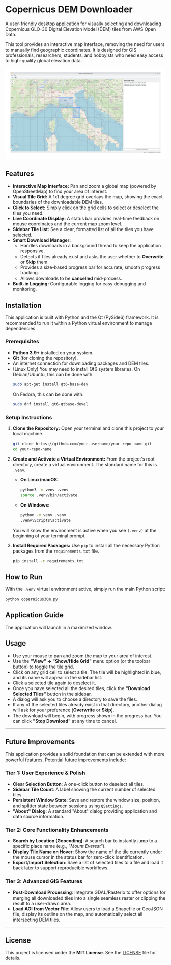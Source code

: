 # Copernicus DEM Downloader

A user-friendly desktop application for visually selecting and downloading Copernicus GLO-30 Digital Elevation Model (DEM) tiles from AWS Open Data.

This tool provides an interactive map interface, removing the need for users to manually find geographic coordinates. It is designed for GIS professionals, researchers, students, and hobbyists who need easy access to high-quality global elevation data.

![Application Screenshot](screenshot.png)

## Features

*   **Interactive Map Interface:** Pan and zoom a global map (powered by OpenStreetMap) to find your area of interest.
*   **Visual Tile Grid:** A 1x1 degree grid overlays the map, showing the exact boundaries of the downloadable DEM tiles.
*   **Click to Select:** Simply click on the grid cells to select or deselect the tiles you need.
*   **Live Coordinate Display:** A status bar provides real-time feedback on mouse coordinates and the current map zoom level.
*   **Sidebar Tile List:** See a clear, formatted list of all the tiles you have selected.
*   **Smart Download Manager:**
    *   Handles downloads in a background thread to keep the application responsive.
    *   Detects if files already exist and asks the user whether to **Overwrite** or **Skip** them.
    *   Provides a size-based progress bar for accurate, smooth progress tracking.
    *   Allows downloads to be **cancelled** mid-process.
*   **Built-in Logging:** Configurable logging for easy debugging and monitoring.

## Installation

This application is built with Python and the Qt (PySide6) framework. It is recommended to run it within a Python virtual environment to manage dependencies.

### Prerequisites

*   **Python 3.9+** installed on your system.
*   **Git** (for cloning the repository).
*   An internet connection for downloading packages and DEM tiles.
*   (Linux Only) You may need to install Qt6 system libraries. On Debian/Ubuntu, this can be done with:
    ```bash
    sudo apt-get install qt6-base-dev
    ```
    On Fedora, this can be done with:
    ```bash
    sudo dnf install qt6-qtbase-devel
    ```

### Setup Instructions

1.  **Clone the Repository:**
    Open your terminal and clone this project to your local machine.
    ```bash
    git clone https://github.com/your-username/your-repo-name.git
    cd your-repo-name
    ```

2.  **Create and Activate a Virtual Environment:**
    From the project's root directory, create a virtual environment. The standard name for this is `.venv`.
    
    *   **On Linux/macOS:**
        ```bash
        python3 -m venv .venv
        source .venv/bin/activate
        ```
    *   **On Windows:**
        ```bash
        python -m venv .venv
        .venv\Scripts\activate
        ```
    You will know the environment is active when you see `(.venv)` at the beginning of your terminal prompt.

3.  **Install Required Packages:**
    Use `pip` to install all the necessary Python packages from the `requirements.txt` file.
    ```bash
    pip install -r requirements.txt
    ```

## How to Run

With the `.venv` virtual environment active, simply run the main Python script:

```bash
python copernicus30m.py
```

## Application Guide

The application will launch in a maximized window.

## Usage

- Use your mouse to pan and zoom the map to your area of interest.  
- Use the **"View" → "Show/Hide Grid"** menu option (or the toolbar button) to toggle the tile grid.  
- Click on any grid cell to select a tile. The tile will be highlighted in blue, and its name will appear in the sidebar list.  
- Click a selected tile again to deselect it.  
- Once you have selected all the desired tiles, click the **"Download Selected Tiles"** button in the sidebar.  
- A dialog will ask you to choose a directory to save the files.  
- If any of the selected tiles already exist in that directory, another dialog will ask for your preference (**Overwrite** or **Skip**).  
- The download will begin, with progress shown in the progress bar. You can click **"Stop Download"** at any time to cancel.  

---

## Future Improvements

This application provides a solid foundation that can be extended with more powerful features. Potential future improvements include:

### Tier 1: User Experience & Polish
- **Clear Selection Button**: A one-click button to deselect all tiles.  
- **Sidebar Tile Count**: A label showing the current number of selected tiles.  
- **Persistent Window State**: Save and restore the window size, position, and splitter state between sessions using `QSettings`.  
- **"About" Dialog**: A standard "About" dialog providing application and data source information.  

### Tier 2: Core Functionality Enhancements
- **Search by Location (Geocoding)**: A search bar to instantly jump to a specific place name (e.g., *"Mount Everest"*).  
- **Display Tile Name on Hover**: Show the name of the tile currently under the mouse cursor in the status bar for zero-click identification.  
- **Export/Import Selection**: Save a list of selected tiles to a file and load it back later to support reproducible workflows.  

### Tier 3: Advanced GIS Features
- **Post-Download Processing**: Integrate GDAL/Rasterio to offer options for merging all downloaded tiles into a single seamless raster or clipping the result to a user-drawn area.  
- **Load AOI from Vector File**: Allow users to load a Shapefile or GeoJSON file, display its outline on the map, and automatically select all intersecting DEM tiles.  

---

## License

This project is licensed under the **MIT License**. See the [LICENSE](LICENSE) file for details.
